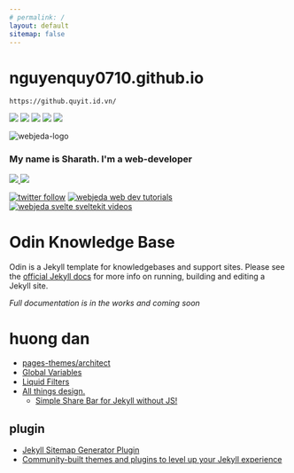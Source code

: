 ```yaml
---
# permalink: /
layout: default
sitemap: false
---
```


# nguyenquy0710.github.io

    https://github.quyit.id.vn/

<a target="_blank" href="https://github.com/nguyenquy0710/nguyenquy0710.github.io"><img src="https://img.shields.io/github/stars/nguyenquy0710/nguyenquy0710.github.io" /></a> <a target="_blank" href="https://hub.docker.com/r/nguyenquy0710/nguyenquy0710.github.io"><img src="https://img.shields.io/docker/pulls/nguyenquy0710/nguyenquy0710.github.io" /></a> <a target="_blank" href="https://hub.docker.com/r/nguyenquy0710/nguyenquy0710.github.io"><img src="https://img.shields.io/docker/v/nguyenquy0710/nguyenquy0710.github.io/latest?label=docker%20image%20ver." /></a> <a target="_blank" href="https://github.com/nguyenquy0710/nguyenquy0710.github.io"><img src="https://img.shields.io/github/last-commit/nguyenquy0710/nguyenquy0710.github.io" /></a> <a target="_blank" href="https://opencollective.com/nguyenquy0710/nguyenquy0710.github.io"><img src="https://opencollective.com/nguyenquy0710/nguyenquy0710.github.io/total/badge.svg?label=Open%20Collective%20Backers&color=brightgreen" /></a>

<!--
**nguyenquy0710/nguyenquy0710** is a ✨ _special_ ✨ repository because its `README.md` (this file) appears on your GitHub profile.

Here are some ideas to get you started:

- 🔭 I’m currently working on ...
- 🌱 I’m currently learning ...
- 👯 I’m looking to collaborate on ...
- 🤔 I’m looking for help with ...
- 💬 Ask me about ...
- 📫 How to reach me: ...
- 😄 Pronouns: ...
- ⚡ Fun fact: ...
-->

![webjeda-logo](https://user-images.githubusercontent.com/8033084/134289622-857c4dc8-14c0-499f-9505-fc4b0d7bd4f5.png)

### My name is Sharath. I'm a web-developer

<!-- ![Sharath's github stats](https://github-readme-stats.vercel.app/api?username=sharu725&include_all_commits=true&count_private=true&show_icons=true&line_height=20&title_color=FFFFFF&icon_color=FFFFFF&text_color=FFFFFF&bg_color=00aa55) -->

<a href="https://github.com/sharu725/github-stats">
<!-- <img src="https://github.com/sharu725/github-stats/blob/master/generated/overview.svg#gh-dark-mode-only" /> -->
<img src="https://github-readme-stats.vercel.app/api?username=sharu725&include_all_commits=true&count_private=true&show_icons=true&line_height=27&title_color=FFFFFF&icon_color=FFFFFF&text_color=FFFFFF&bg_color=00aa55" />
<img src="https://github.com/sharu725/github-stats/blob/master/generated/languages.svg#gh-dark-mode-only" />
<!-- <img src="https://github.com/sharu725/github-stats/blob/master/generated/overview.svg#gh-light-mode-only" />
<img src="https://github.com/sharu725/github-stats/blob/master/generated/languages.svg#gh-light-mode-only" /> -->
</a>

[![twitter follow](https://img.shields.io/badge/twitter-follow-blue?logo=twitter&style=for-the-badge)](https://twitter.com/webjeda)
[![webjeda web dev tutorials](https://img.shields.io/badge/visit-webejda.com-blue?logo=svelte&style=for-the-badge)](https://webjeda.com)
[![webjeda svelte sveltekit videos](https://img.shields.io/badge/watch-videos-blue?logo=youtube&style=for-the-badge)](https://www.youtube.com/webjeda)

# Odin Knowledge Base

Odin is a Jekyll template for knowledgebases and support sites. Please see the [official Jekyll docs](https://jekyllrb.com/docs/) for more info on running, building and editing a Jekyll site.

_Full documentation is in the works and coming soon_

# huong dan

- [pages-themes/architect](https://github.com/pages-themes/architect/blob/master/README.md)
- [Global Variables](https://jekyllrb.com/docs/variables/)
- [Liquid Filters](https://jekyllrb.com/docs/liquid/filters/)
- [All things design.](https://blog.webjeda.com/)
  - [Simple Share Bar for Jekyll without JS!](https://blog.webjeda.com/share-buttons-jekyll/)

## plugin

- [Jekyll Sitemap Generator Plugin](https://github.com/jekyll/jekyll-sitemap)
- [Community-built themes and plugins to level up your Jekyll experience](https://jekyll.github.io/directory/)
